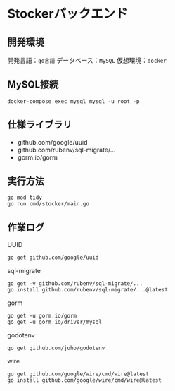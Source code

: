 # Stockerバックエンド

## 開発環境

開発言語：`go言語`
データベース：`MySQL`
仮想環境：`docker`

## MySQL接続

```shell
docker-compose exec mysql mysql -u root -p
```

## 仕様ライブラリ

- github.com/google/uuid
- github.com/rubenv/sql-migrate/...
- gorm.io/gorm

## 実行方法

```shell
go mod tidy
go run cmd/stocker/main.go
```

## 作業ログ

UUID

```shell
go get github.com/google/uuid
```

sql-migrate

```shell
go get -v github.com/rubenv/sql-migrate/...
go install github.com/rubenv/sql-migrate/...@latest
```

gorm

```shell
go get -u gorm.io/gorm
go get -u gorm.io/driver/mysql
```

godotenv

```shell
go get github.com/joho/godotenv
```

wire
```shell
go get github.com/google/wire/cmd/wire@latest
go install github.com/google/wire/cmd/wire@latest
```

